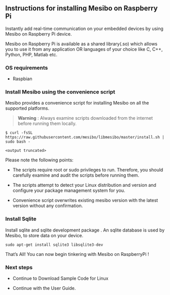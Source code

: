 
## Instructions for installing Mesibo on Raspberry Pi

Instantly add real-time communication on your embedded devices by using Mesibo on Raspberry Pi device.

Mesibo on Raspberry Pi is available as a shared library(.so) which allows you to use it from any application OR languages of your choice like C, C++, Python, PHP, Matlab etc.

### OS requirements
- Raspbian 

### Install Mesibo using the convenience script

Mesibo provides a convenience script for installing Mesibo on all the supported platforms.

> **Warning** : Always examine scripts downloaded from the internet before running them locally.


```
$ curl -fsSL https://raw.githubusercontent.com/mesibo/libmesibo/master/install.sh | sudo bash -

<output truncated>

```
Please note the following points:

- The scripts require root or sudo privileges to run. Therefore, you should carefully examine and audit the scripts before running them.

- The scripts attempt to detect your Linux distribution and version and configure your package management system for you.

- Convenience script overwrites existing mesibo version with the latest version without any confirmation.



### Install Sqlite 

Install sqlite and sqlite development package  . An sqlite database is used by Mesibo, to store data on your device.

```
sudo apt-get install sqlite3 libsqlite3-dev
```

That’s All!
You can now begin tinkering with Mesibo on RaspberryPi !


### Next steps

- Continue to Download Sample Code for Linux

- Continue with the User Guide.


